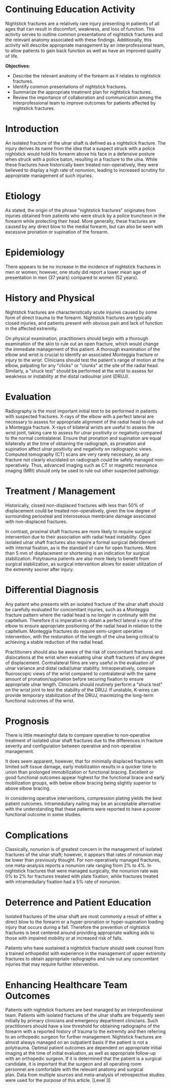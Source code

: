 # Continuing Education Activity

Nightstick fractures are a relatively rare injury presenting in patients of all ages that can result in discomfort, weakness, and loss of function. This activity serves to outline common presentations of nightstick fractures and the relevant anatomy associated with these findings. Additionally, this activity will describe appropriate management by an interprofessional team, to allow patients to gain back function as well as have an improved quality of life.

**Objectives:**
- Describe the relevant anatomy of the forearm as it relates to nightstick fractures.
- Identify common presentations of nightstick fractures.
- Summarize the appropriate treatment plan for nightstick fractures.
- Review the importance of collaboration and communication among the interprofessional team to improve outcomes for patients affected by nightstick fractures.

# Introduction

An isolated fracture of the ulnar shaft is defined as a nightstick fracture. The injury derives its name from the idea that a suspect struck with a police nightstick would hold his forearm above his face in a defensive posture when struck with a police baton, resulting in a fracture to the ulna. While these fractures have historically been treated non-operatively, they were believed to display a high rate of nonunion, leading to increased scrutiny for appropriate management of such injuries.

# Etiology

As stated, the origin of the phrase "nightstick fractures" originates from injuries obtained from patients who were struck by a police truncheon in the forearm while protecting their head. More generally, these fractures are caused by any direct blow to the medial forearm, but can also be seen with excessive pronation or supination of the forearm.

# Epidemiology

There appears to be no increase in the incidence of nightstick fractures in men or women; however, one study did report a lower mean age of presentation in men (37 years) compared to women (52 years).

# History and Physical

Nightstick fractures are characteristically acute injuries caused by some form of direct trauma to the forearm. Nightstick fractures are typically closed injuries, and patients present with obvious pain and lack of function in the affected extremity.

On physical examination, practitioners should begin with a thorough examination of the skin to rule out an open fracture, which would change the immediate management of this patient. A thorough examination of the elbow and wrist is crucial to identify an associated Monteggia fracture or injury to the wrist. Clinicians should test the patient's range of motion at the elbow, palpating for any "clicks" or "clunks" at the site of the radial head. Similarly, a "shuck test" should be performed at the wrist to assess for weakness or instability at the distal radioulnar joint (DRUJ).

# Evaluation

Radiography is the most important initial test to be performed in patients with suspected fractures. X-rays of the elbow with a perfect lateral are necessary to assess for appropriate alignment of the radial head to rule out a Monteggia fracture. X-rays of bilateral wrists are useful to assess the wrist joint, taking care to assess for ulnar positivity or negativity compared to the normal contralateral. Ensure that pronation and supination are equal bilaterally at the time of obtaining the radiograph, as pronation and supination affect ulnar positivity and negativity on radiographic views. Computed tomography (CT) scans are very rarely necessary, as any fracture not clearly elucidated on radiograph could be safely managed non-operatively. Thus, advanced imaging such as CT or magnetic resonance imaging (MRI) should only be used to rule out other suspected pathology.

# Treatment / Management

Historically, closed non-displaced fractures with less than 50% of displacement could be treated non-operatively, given the low degree of surrounding periosteal and interosseous membrane damage associated with non-displaced fractures.

In contrast, proximal shaft fractures are more likely to require surgical intervention due to their association with radial head instability. Open isolated ulnar shaft fractures also require a formal surgical debridement with internal fixation, as is the standard of care for open fractures. More than 5 mm of displacement or shortening is an indication for surgical stabilization. Polytrauma patients are also more likely to benefit from surgical stabilization, as surgical intervention allows for easier utilization of the extremity sooner after injury.

# Differential Diagnosis

Any patient who presents with an isolated fracture of the ulnar shaft should be carefully evaluated for concomitant injuries, such as a Monteggia fracture pattern where the radial head is no longer in continuity with the capitellum. Therefore it is imperative to obtain a perfect lateral x-ray of the elbow to ensure appropriate positioning of the radial head in relation to the capitellum. Monteggia fractures do require semi-urgent operative intervention, with the restoration of the length of the ulna being critical to achieving a stable reduction of the radial head.

Practitioners should also be aware of the risk of concomitant fractures and dislocations at the wrist when evaluating ulnar shaft fractures of any degree of displacement. Contralateral films are very useful in the evaluation of ulnar variance and distal radial/ulnar stability. Intraoperatively, compare fluoroscopic views of the wrist compared to contralateral with the same amount of pronation/supination before securing fixation to ensure appropriate ulnar length. Clinicians should routinely perform a "shuck test" on the wrist joint to test the stability of the DRUJ. If unstable, K-wires can provide temporary stabilization of the DRUJ, maximizing the long-term functional outcomes of the wrist.

# Prognosis

There is little meaningful data to compare operative to non-operative treatment of isolated ulnar shaft fractures due to the differences in fracture severity and configuration between operative and non-operative management.

It does seem apparent, however, that for minimally displaced fractures with limited soft tissue damage, early mobilization results in a quicker time to union than prolonged immobilization or functional bracing. Excellent or good functional outcomes appear highest for the functional brace and early mobilization groups, with below elbow bracing being slightly superior to above elbow bracing.

In considering operative interventions, compression plating yields the best patient outcomes. Intramedullary nailing may be an acceptable alternative with the understanding that these patients were reported to have a poorer functional outcome in some studies.

# Complications

Classically, nonunion is of greatest concern in the management of isolated fractures of the ulnar shaft; however, it appears that rates of nonunion may be lower than previously thought. For non-operatively managed fractures, one meta-analysis reports a nonunion rate ranging from 2% to 4%. In nightstick fractures that were managed surgically, the nonunion rate was 0% to 2% for fractures treated with plate fixation, while fractures treated with intramedullary fixation had a 5% rate of nonunion.

# Deterrence and Patient Education

Isolated fractures of the ulnar shaft are most commonly a result of either a direct blow to the forearm or a hyper-pronation or hyper-supination loading injury that occurs during a fall. Therefore the prevention of nightstick fractures is best centered around providing appropriate walking aids to those with impaired mobility or at increased risk of falls.

Patients who have sustained a nightstick fracture should seek counsel from a trained orthopedist with experience in the management of upper extremity fractures to obtain appropriate radiographs and rule out any concomitant injuries that may require further intervention.

# Enhancing Healthcare Team Outcomes

Patients with nightstick fractures are best managed by an interprofessional team. Patients with isolated fractures of the ulnar shafts are frequently seen initially by primary clinicians and emergency department clinicians. Such practitioners should have a low threshold for obtaining radiographs of the forearm with a reported history of trauma to the extremity and then referring to an orthopedic surgeon for further management. Nightstick fractures are almost always managed on an outpatient basis if the patient is not a polytrauma. Optimal patient outcomes are dependent on appropriate initial imaging at the time of initial evaluation, as well as appropriate follow-up with an orthopedic surgeon. If it is determined that the patient is a surgical candidate, it is important that the surgeon and all operating room personnel are comfortable with the relevant anatomy and surgical plan. Data from multiple sources and meta-analysis of retrospective studies were used for the purpose of this article. [Level 3]